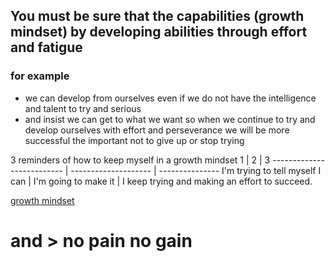 
## You must be sure that the capabilities (growth mindset) by developing abilities through effort and fatigue
### for example
- we can develop from ourselves even if we do not have the intelligence and talent to try and serious 
- and insist we can get to what we want so when we continue to try and develop ourselves with effort and perseverance we will be more successful the important not to give up or stop trying

3 reminders of how to keep myself in a growth mindset
1                             | 2                      | 3
-------------------------- | -------------------- | ---------------
I'm trying to tell myself I can | I'm going to make it | I keep trying and making an effort to succeed.

[growth mindset](https://www.psychologytoday.com/us/blog/click-here-happiness/201904/15-ways-build-growth-mindset)
# and > no pain no gain
